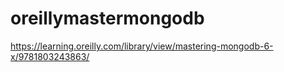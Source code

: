 # oreillymastermongodb
https://learning.oreilly.com/library/view/mastering-mongodb-6-x/9781803243863/
